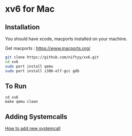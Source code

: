 # xv6 for Mac

## Installation

You should have xcode, macports installed on your machine.

Get macports : https://www.macports.org/

```bash
git clone https://github.com/niftyy/xv6.git
cd xv6
sudo port install qemu
sudo port install i386-elf-gcc gdb
```

## To Run

```
cd xv6
make qemu clean
```
## Adding Systemcalls

[How to add new systemcall](https://github.com/niftyy/xv6/blob/master/adding-system-call.md)
